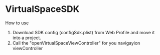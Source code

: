 
# VirtualSpaceSDK

How to use
1. Download SDK config (configSdk.plist) from Web Profile and move it into a project.
2. Call the "openVirtualSpaceViewController" for you navigayion viewController 
